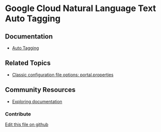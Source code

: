 # Google Cloud Natural Language Text Auto Tagging

## Documentation

* [Auto Tagging](https://learn.liferay.com/web/guest/w/dxp/content-authoring-and-management/tags-and-categories/auto-tagging)

## Related Topics

* [Classic configuration file options: portal.properties](https://learn.liferay.com/reference/latest/en/dxp/propertiesdoc/portal.properties.html)

## Community Resources

* [Exploring documentation](https://liferay.dev/blogs/-/blogs/exploring-documentation)

### Contribute

[Edit this file on github](https://github.com/olafk/controlpanel-documentation-docs/blob/master/md/74en/com_liferay_configuration_admin_web_portlet_SystemSettingsPortlet/com.liferay.asset.auto.tagger.google.cloud.natural.language.internal.configuration.GCloudNaturalLanguageAssetAutoTaggerCompanyConfiguration.md)
